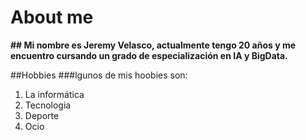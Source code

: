 # About me
**## Mi nombre es Jeremy Velasco, actualmente tengo 20 años y me encuentro cursando un grado de especialización en IA y BigData.** 

##Hobbies
###lgunos de mis hoobies son:
1. La informática
2. Tecnologia
3. Deporte
4. Ocio






